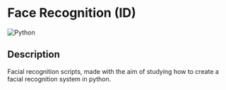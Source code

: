 # Face Recognition (ID)
![Python](https://img.shields.io/badge/Language-python-blue)

## Description
Facial recognition scripts, made with the aim of studying how to create a facial recognition system in python.

